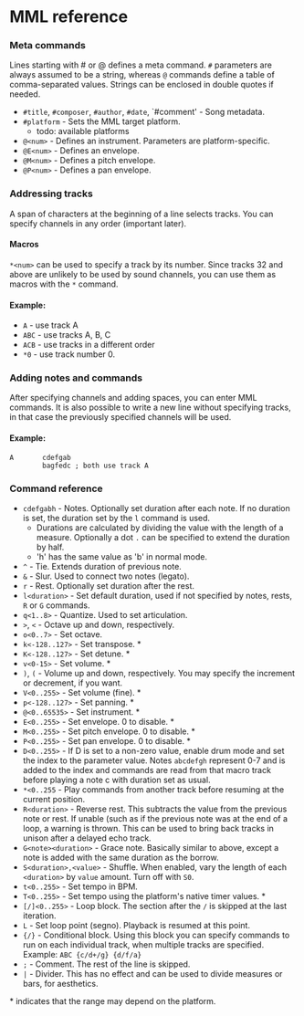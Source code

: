 MML reference
=============

### Meta commands
Lines starting with # or @ defines a meta command. `#` parameters are always
assumed to be a string, whereas `@` commands define a table of comma-separated
values. Strings can be enclosed in double quotes if needed.
-	`#title`, `#composer`, `#author`, `#date`, `#comment' - Song metadata.
-	`#platform` - Sets the MML target platform.
	- todo: available platforms
-	`@<num>` - Defines an instrument. Parameters are platform-specific.
-	`@E<num>` - Defines an envelope.
-	`@M<num>` - Defines a pitch envelope.
-	`@P<num>` - Defines a pan envelope.

### Addressing tracks
A span of characters at the beginning of a line selects tracks. You can
specify channels in any order (important later).

#### Macros
`*<num>` can be used to specify a track by its number. Since tracks 32 and
above are unlikely to be used by sound channels, you can use them as macros
with the `*` command.

#### Example:
-	`A` - use track A
-	`ABC` - use tracks A, B, C
-	`ACB` - use tracks in a different order
-	`*0` - use track number 0.

### Adding notes and commands
After specifying channels and adding spaces, you can enter MML commands. It is
also possible to write a new line without specifying tracks, in that case
the previously specified channels will be used.

#### Example:
	A       cdefgab
			bagfedc ; both use track A

### Command reference
-	`cdefgabh` - Notes. Optionally set duration after each note. If no
	duration is set, the duration set by the `l` command is used.
	- Durations are calculated by dividing the value with the length of a
	measure. Optionally a dot `.` can be specified to extend the duration by
	half.
	- 'h' has the same value as 'b' in normal mode.
-	`^` - Tie. Extends duration of previous note.
-	`&` - Slur. Used to connect two notes (legato).
-	`r` - Rest. Optionally set duration after the rest.
-	`l<duration>` - Set default duration, used if not specified by notes,
	rests, `R` or `G` commands.
-	`q<1..8>` - Quantize. Used to set articulation.
-	`>`, `<` - Octave up and down, respectively.
-	`o<0..7>` - Set octave.
-	`k<-128..127>` - Set transpose. &ast;
-	`K<-128..127>` - Set detune. &ast;
-	`v<0-15>` - Set volume. &ast;
-	`)`, `(` - Volume up and down, respectively. You may specify the increment
	or decrement, if you want.
-	`V<0..255>` - Set volume (fine). &ast;
-	`p<-128..127>` - Set panning. &ast;
-	`@<0..65535>` - Set instrument. &ast;
-	`E<0..255>` - Set envelope. 0 to disable. &ast;
-	`M<0..255>` - Set pitch envelope. 0 to disable. &ast;
-	`P<0..255>` - Set pan envelope. 0 to disable. &ast;
-	`D<0..255>` - If D is set to a non-zero value, enable drum mode and set the
	index to the parameter value. Notes `abcdefgh` represent 0-7 and is added
	to the index and commands are read from that macro track before playing a
	note c with duration set as usual.
-	`*<0..255` - Play commands from another track before resuming at the
	current position.
-	`R<duration>` - Reverse rest. This subtracts the value from the previous note
	or rest. If unable (such as if the previous note was at the end of a loop,
	a warning is thrown. This can be used to bring back tracks in unison after
	a delayed echo track.
-	`G<note><duration>` - Grace note. Basically similar to above, except a
	note is added with the same duration as the borrow.
-	`S<duration>,<value>` - Shuffle. When enabled, vary the length of each
	`<duration>` by `value` amount. Turn off with `S0`.
-	`t<0..255>` - Set tempo in BPM.
-	`T<0..255>` - Set tempo using the platform's native timer values. &ast;
-	`[/]<0..255>` - Loop block. The section after the `/` is skipped at the
	last iteration.
-	`L` - Set loop point (segno). Playback is resumed at this point.
-	`{/}` - Conditional block. Using this block you can specify commands to
	run on each	individual track, when multiple tracks are specified. Example:
	`ABC {c/d+/g} {d/f/a}`
-	`;` - Comment. The rest of the line is skipped.
-	`|` - Divider. This has no effect and can be used to divide measures or
	bars, for aesthetics.

&ast; indicates that the range may depend on the platform.
